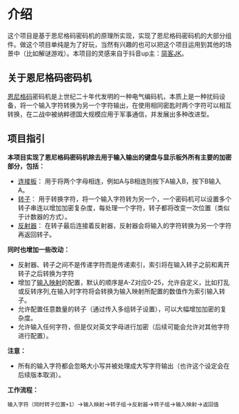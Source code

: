 # 介绍

这个项目是基于恩尼格码密码机的原理所实现，实现了恩尼格码密码机的大部分组件。做这个项目单纯是为了好玩，当然有兴趣的也可以把这个项目运用到其他的场景中（比如解谜游戏）。本项目的灵感来自于抖音up主：[简客JK](https://v.douyin.com/8ETmb5d/)。

## 关于恩尼格码密码机

[恩尼格码](https://baike.baidu.com/item/%E6%81%A9%E5%B0%BC%E6%A0%BC%E7%8E%9B%E5%AF%86%E7%A0%81%E6%9C%BA/5691350?fromtitle=enigma&fromid=10781#viewPageContent)密码机是上世纪二十年代发明的一种电气编码机，本质上是一种扰码设备，将一个输入字符转换为另一个字符输出，在使用相同密匙时两个字符可以相互转换，在二战中被纳粹德国大规模应用于军事通信，并发展出多种改进型。

## 项目指引

**本项目实现了恩尼格码密码机除去用于输入输出的键盘与显示板外所有主要的加密部分，包括：**

- [连接板](wordMapper)：
    用于将两个字母相连，例如A与B相连则按下A输入B，按下B输入A。
- [转子](wheel)：
    用于转换字符，将一个输入字符转为另一个，一个密码机可以设置多个转子串连以增加加密复杂度，每处理一个字符，转子都将改变一次位置（类似于计数器的方式）。
- [反射器](reflector)：
    在转子最后连接着反射器，反射器会将输入的字符转换为另一个字符再返回转子。

**同时也增加一些改动：**

- 反射器、转子之间不是传递字符而是传递索引，索引将在输入转子之前和离开转子之后转换为字符
- 增加了[输入映射](settings#inputMapper)的配置，默认的顺序是A-Z对应0-25，允许自定义，比如打乱或反转序列,在输入时字符将会转换为输入映射所配置的数值作为索引输入转子。
- 允许配置任意数量的转子（通过传入多组转子设置），可以大幅增加加密的复杂度。
- 允许输入任何字符，但是仅对英文字母进行加密（后续可能会允许对其他字符进行配置）。

**注意：**

- 所有的输入字符都会忽略大小写并被处理成大写字符输出（也许这个设定会在后续版本取消）。

**工作流程：**

`输入字符（同时转子位置+1）`->`输入映射`->`转子组`->`反射器`->`转子组`->`输入映射`->`返回值`
